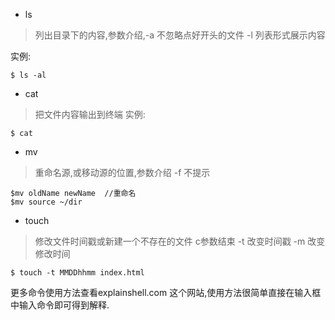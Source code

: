 - ls

> 列出目录下的内容,参数介绍,-a 不忽略点好开头的文件  -l 列表形式展示内容

实例:
```
$ ls -al 

```

- cat
>把文件内容输出到终端
实例:
```
$ cat
```
- mv
> 重命名源,或移动源的位置,参数介绍 -f 不提示 
```
$mv oldName newName  //重命名
$mv source ~/dir
```

- touch
> 修改文件时间戳或新建一个不存在的文件 c参数结束 -t 改变时间戳 -m 改变修改时间
```
$ touch -t MMDDhhmm index.html
```

更多命令使用方法查看explainshell.com 这个网站,使用方法很简单直接在输入框中输入命令即可得到解释.
